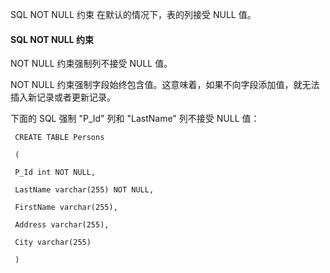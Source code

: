  SQL NOT NULL 约束 
在默认的情况下，表的列接受 NULL 值。

 

#### SQL NOT NULL 约束

 NOT NULL 约束强制列不接受 NULL 值。

 NOT NULL 约束强制字段始终包含值。这意味着，如果不向字段添加值，就无法插入新记录或者更新记录。

 下面的 SQL 强制 "P_Id" 列和 "LastName" 列不接受 NULL 值：

 
```
 CREATE TABLE Persons

 (

 P_Id int NOT NULL,

 LastName varchar(255) NOT NULL,

 FirstName varchar(255),

 Address varchar(255),

 City varchar(255)

 )




```
 




